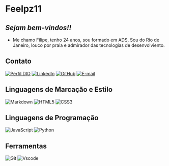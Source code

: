 # Feelpz11

## ***Sejam bem-vindos!!*** 

 * Me chamo Filipe, tenho 24 anos, sou formado em ADS,  Sou do Rio de Janeiro, louco por praia e admirador das tecnologias de desenvolviento. 

## Contato
[![Perfil DIO](https://img.shields.io/badge/-Meu%20Perfil%20na%20DIO-000?style=for-the-badge)](https://web.dio.me/users/fil_souza1999?tab=achievements) 
[![LinkedIn](https://img.shields.io/badge/LinkedIn-000?style=for-the-badge&logo=linkedin&logoColor=0E76A8)](https://www.linkedin.com/in/filipe-oliveira-3186791aa/)
[![GitHub](https://img.shields.io/badge/GitHub-100000?style=for-the-badge&logo=github&logoColor=white)](https://github.com/Feelpz11)
[![E-mail](https://img.shields.io/badge/-Email-000?style=for-the-badge&logo=microsoft-outlook&logoColor=E94D5F)]()

## Linguagens de Marcação e Estilo
![Markdown](https://img.shields.io/badge/Markdown-000?style=for-the-badge&logo=markdown)
![HTML5](https://img.shields.io/badge/HTML5-000?style=for-the-badge&logo=html5)
![CSS3](https://img.shields.io/badge/CSS3-000?style=for-the-badge&logo=css3&logoColor=264CE4)

## Linguagens de Programação
![JavaScript](https://img.shields.io/badge/JavaScript-000?style=for-the-badge&logo=javascript)
![Python](https://img.shields.io/badge/python-3670A0?style=for-the-badge&logo=python&logoColor=ffdd54)

## Ferramentas
![Git](https://img.shields.io/badge/GIT-E44C30?style=for-the-badge&logo=git&logoColor=white)
![Vscode](https://img.shields.io/badge/Vscode-007ACC?style=for-the-badge&logo=visual-studio-code&logoColor=white)







